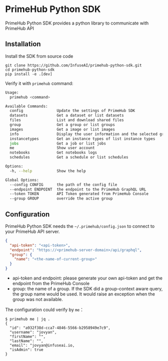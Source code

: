 # PrimeHub Python SDK

PrimeHub Python SDK provides a python library to communicate with PrimeHub API

## Installation

Install the SDK from source code

```
git clone https://github.com/InfuseAI/primehub-python-sdk.git
cd primehub-python-sdk
pip install -e .[dev]
```

Verify it with `primehub` command:

```bash
Usage:
  primehub <command>

Available Commands:
  config               Update the settings of PrimeHub SDK
  datasets             Get a dataset or list datasets
  files                List and download shared files
  group                Get a group or list groups
  images               Get a image or list images
  info                 Display the user information and the selected group information
  instancetypes        Get an instance types of list instance types
  jobs                 Get a job or list jobs
  me                   Show user account
  notebooks            Get notebooks logs
  schedules            Get a schedule or list schedules

Options:
  -h, --help           Show the help

Global Options:
  --config CONFIG      the path of the config file
  --endpoint ENDPOINT  the endpoint to the PrimeHub GraphQL URL
  --token TOKEN        API Token generated from PrimeHub Console
  --group GROUP        override the active group
```

## Configuration

PrimeHub Python SDK needs the `~/.primehub/config.json` to connect to your PrimeHub API server.

```json
{
  "api-token": "<api-token>",
  "endpoint": "https://<primehub-server-domain>/api/graphql",
  "group": {
    "name": "<the-name-of-current-group>"
  }
}
```

* api-token and endpoint: please generate your own api-token and get the endpoint from the PrimeHub Console
* group: the name of a group. If the SDK did a group-context aware query, the group name would be used. It would raise an exception when the group was not available.

The configuration could verify by `me`：

```
$ primehub me | jq .
{
  "id": "a932f38d-cca7-4846-5566-b2958949e7c9",
  "username": "jovyan",
  "firstName": "",
  "lastName": "",
  "email": "jovyan@infuseai.io,
  "isAdmin": true
}
```